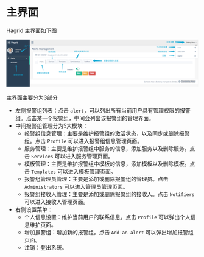 # 主界面

Hagrid 主界面如下图

![主界面](imgs/main_page.png)


主界面主要分为3部分

- 左侧报警组列表：点击 `alert`，可以列出所有当前用户具有管理权限的报警组。点击某一个报警组，中间会列出该报警组的管理界面。
- 中间报警组管理分为5大模块：
    - 报警组信息管理：主要是维护报警组的激活状态，以及同步或删除报警组。点击 `Profile` 可以进入报警组信息管理页面。
    - 服务管理：主要是维护报警组中服务的信息，添加服务以及删除服务。点击 `Services` 可以进入服务管理页面。
    - 模板管理：主要是维护报警组中模板的信息，添加模板以及删除模板。点击 `Templates` 可以进入模板管理页面。
    - 报警组管理员管理：主要是添加或删除报警组的管理员。点击 `Administrators` 可以进入管理员管理页面。
    - 报警组接收人管理：主要是添加或删除报警组的接收人。点击 `Notifiers` 可以进入接收人管理页面。
- 右侧设置菜单：
    - 个人信息设置：维护当前用户的联系信息。点击 `Profile` 可以弹出个人信息维护页面。
    - 增加报警组：增加新的报警组。点击 `Add an alert` 可以弹出增加报警组页面。
    - 注销：登出系统。
